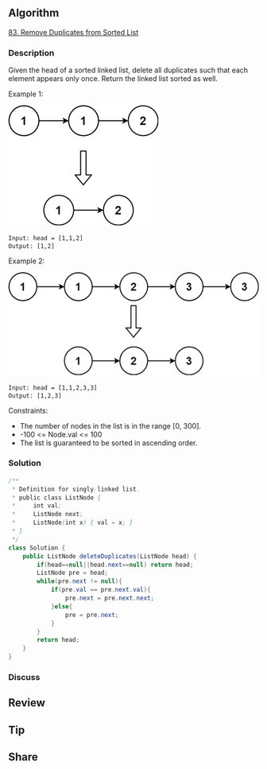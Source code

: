 ## Algorithm

[83. Remove Duplicates from Sorted List](https://leetcode.com/problems/remove-duplicates-from-sorted-list/)

### Description

Given the head of a sorted linked list, delete all duplicates such that each element appears only once. Return the linked list sorted as well.

Example 1:

![](assets/20220805-a5facf57.png)

```
Input: head = [1,1,2]
Output: [1,2]
```

Example 2:

![](assets/20220805-d99bfa84.png)

```
Input: head = [1,1,2,3,3]
Output: [1,2,3]
```

Constraints:

- The number of nodes in the list is in the range [0, 300].
- -100 <= Node.val <= 100
- The list is guaranteed to be sorted in ascending order.

### Solution

```java
/**
 * Definition for singly-linked list.
 * public class ListNode {
 *     int val;
 *     ListNode next;
 *     ListNode(int x) { val = x; }
 * }
 */
class Solution {
    public ListNode deleteDuplicates(ListNode head) {
        if(head==null||head.next==null) return head;
        ListNode pre = head;
        while(pre.next != null){
            if(pre.val == pre.next.val){
                pre.next = pre.next.next;
            }else{
                pre = pre.next;
            }
        }
        return head;
    }
}
```

### Discuss

## Review


## Tip


## Share
